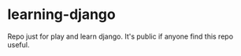 # learning-django
Repo just for play and learn django. It's public if anyone find this repo useful.
